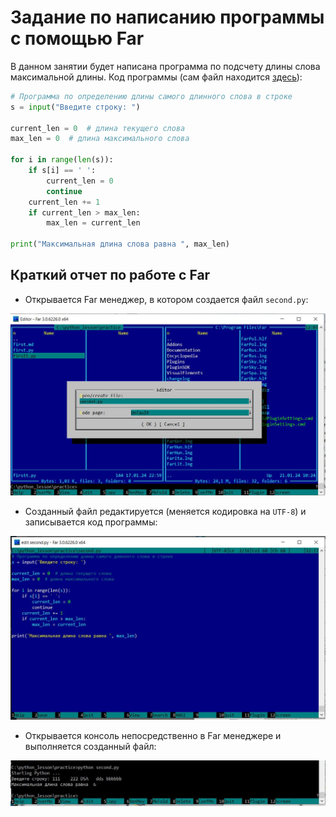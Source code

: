 # Задание по написанию программы с помощью Far
В данном занятии будет написана программа по подсчету длины слова максимальной длины.
Код программы (сам файл находится [здесь](https://github.com/rom1577/PythonLessons/blob/main/practice/second.py)):
```python
# Программа по определению длины самого длинного слова в строке
s = input("Введите строку: ")

current_len = 0  # длина текущего слова
max_len = 0  # длина максимального слова 

for i in range(len(s)):
    if s[i] == ' ':
        current_len = 0
        continue
    current_len += 1
    if current_len > max_len:
        max_len = current_len

print("Максимальная длина слова равна ", max_len) 
```
## Краткий отчет по работе c Far
+ Открывается Far менеджер, в котором создается файл `second.py`:

![](https://github.com/rom1577/PythonLessons/blob/main/ScreenShots/far1.JPG)
+ Созданный файл редактируется (меняется кодировка на `UTF-8`) и записывается код программы:

![](https://github.com/rom1577/PythonLessons/blob/main/ScreenShots/far3.JPG)
+ Открывается консоль непосредственно в Far менеджере и выполняется созданный файл:

![](https://github.com/rom1577/PythonLessons/blob/main/ScreenShots/far2.JPG)
